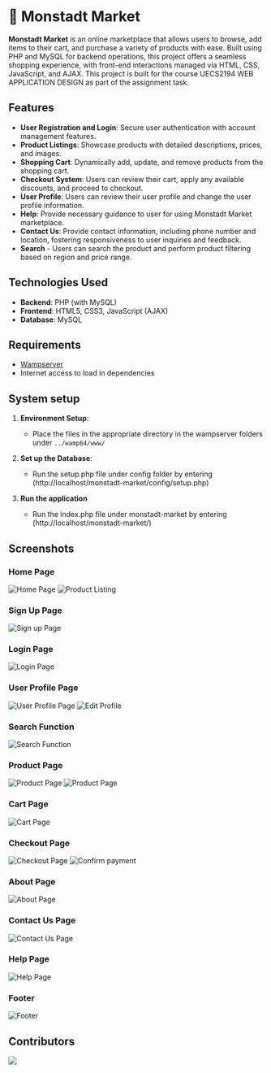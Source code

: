 # 🛒 Monstadt Market

**Monstadt Market** is an online marketplace that allows users to browse, add items to their cart, and purchase a variety of products with ease. Built using PHP and MySQL for backend operations, this project offers a seamless shopping experience, with front-end interactions managed via HTML, CSS, JavaScript, and AJAX. This project is built for the course UECS2194 WEB APPLICATION DESIGN as part of the assignment task.

## Features

- **User Registration and Login**: Secure user authentication with account management features.
- **Product Listings**: Showcase products with detailed descriptions, prices, and images.
- **Shopping Cart**: Dynamically add, update, and remove products from the shopping cart.
- **Checkout System**: Users can review their cart, apply any available discounts, and proceed to checkout.
- **User Profile**: Users can review their user profile and change the user profile information.
- **Help**: Provide necessary guidance to user for using Monstadt Market marketplace.
- **Contact Us**: Provide contact information, including phone number and location, fostering responsiveness to user inquiries and feedback.
- **Search** - Users can search the product and perform product filtering based on region and price range.

## Technologies Used

- **Backend**: PHP (with MySQL)
- **Frontend**: HTML5, CSS3, JavaScript (AJAX)
- **Database**: MySQL

## Requirements
- [Wampserver](https://wampserver.aviatechno.net/)
- Internet access to load in dependencies

## System setup
1. **Environment Setup**:
   - Place the files in the appropriate directory in the wampserver folders under `../wamp64/www/`

2. **Set up the Database**:
   - Run the setup.php file under config folder by entering (http://localhost/monstadt-market/config/setup.php)

3. **Run the application**
   - Run the index.php file under monstadt-market by entering (http://localhost/monstadt-market/)

## Screenshots

### Home Page
![Home Page](screenshots/homepage1.gif)
![Product Listing](screenshots/homepage2.gif)

### Sign Up Page
![Sign up Page](screenshots/signup.png)

### Login Page
![Login Page](screenshots/login.png)

### User Profile Page
![User Profile Page](screenshots/profile.gif)
![Edit Profile](screenshots/editprofile.png)

### Search Function
![Search Function](screenshots/search.gif)

### Product Page
![Product Page](screenshots/product1.png)
![Product Page](screenshots/product2.png)

### Cart Page
![Cart Page](screenshots/cartpage.gif)

### Checkout Page
![Checkout Page](screenshots/checkout.gif)
![Confirm payment](screenshots/payment.png)

### About Page
![About Page](screenshots/about.gif)

### Contact Us Page
![Contact Us Page](screenshots/contact.gif)

### Help Page
![Help Page](screenshots/help.png)

### Footer
![Footer](screenshots/footer.png)

## Contributors
[![](https://contrib.rocks/image?repo=sodiumchloridy/monstadt-market)](https://github.com/sodiumchloridy/monstadt-market/graphs/contributors)